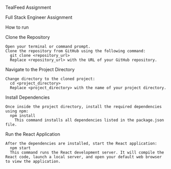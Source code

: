 TealFeed Assignment

Full Stack Engineer Assignment


How to run 

  Clone the Repository

    Open your terminal or command prompt.
    Clone the repository from GitHub using the following command:
      git clone <repository_url>
      Replace <repository_url> with the URL of your GitHub repository.

  Navigate to the Project Directory
  
    Change directory to the cloned project:
      cd <project_directory>
      Replace <project_directory> with the name of your project directory.

  Install Dependencies
  
    Once inside the project directory, install the required dependencies using npm:
      npm install
        This command installs all dependencies listed in the package.json file.

  Run the React Application
  
    After the dependencies are installed, start the React application:
      npm start
      This command runs the React development server. It will compile the React code, launch a local server, and open your default web browser to view the application.
